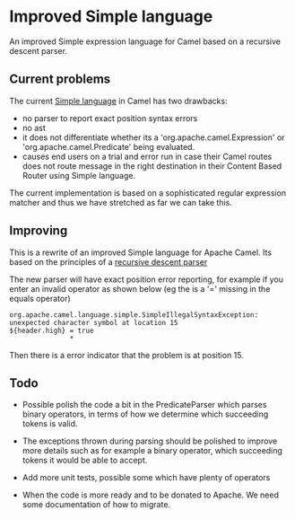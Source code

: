 # Improved Simple language

An improved Simple expression language for Camel based on a recursive descent parser.

## Current problems

The current [Simple language](http://camel.apache.org/simple) in Camel has two drawbacks:

* no parser to report exact position syntax errors
* no ast
* it does not differentiate whether its a 'org.apache.camel.Expression' or 'org.apache.camel.Predicate'
  being evaluated.
* causes end users on a trial and error run in case their Camel routes does not route message
  in the right destination in their Content Based Router using Simple language.

The current implementation is based on a sophisticated regular expression matcher and thus
we have stretched as far we can take this.

## Improving

This is a rewrite of an improved Simple language for Apache Camel.
Its based on the principles of a
[recursive descent parser](http://en.wikipedia.org/wiki/Recursive_descent_parser)

The new parser will have exact position error reporting, for example if you enter an invalid operator
as shown below (eg the is a '=' missing in the equals operator)

    org.apache.camel.language.simple.SimpleIllegalSyntaxException:
    unexpected character symbol at location 15
    ${header.high} = true
                   *

Then there is a error indicator that the problem is at position 15.


## Todo

* Possible polish the code a bit in the PredicateParser which parses binary operators, in terms
of how we determine which succeeding tokens is valid.

* The exceptions thrown during parsing should be polished to improve more details such as for example
  a binary operator, which succeeding tokens it would be able to accept.

* Add more unit tests, possible some which have plenty of operators

* When the code is more ready and to be donated to Apache. We need some documentation of how to migrate.